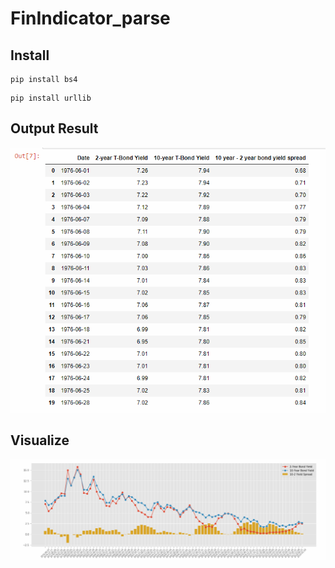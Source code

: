 # FinIndicator_parse

## Install 

```
pip install bs4
```

```
pip install urllib
```

## Output Result

![image](https://github.com/A2Zntu/HW1_ETF_Parse_Select/blob/master/Finanace_Indicator/Output_result.PNG)

## Visualize

![image](https://github.com/A2Zntu/HW1_ETF_Parse_Select/blob/master/Finanace_Indicator/Output_result_PIC.PNG)
